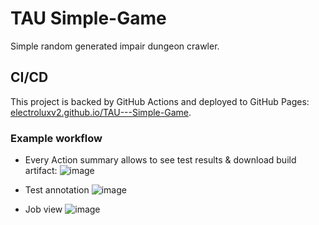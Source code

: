 # TAU Simple-Game
Simple random generated impair dungeon crawler.

## CI/CD
This project is backed by GitHub Actions and deployed to GitHub Pages: [electroluxv2.github.io/TAU---Simple-Game](https://electroluxv2.github.io/TAU---Simple-Game/).
### Example workflow
- Every Action summary allows to see test results & download build artifact:
![image](https://github.com/ElectroluxV2/TAU---Simple-Game/assets/29741129/67814dbd-efb2-493a-840b-82771d2e3354)

- Test annotation
![image](https://github.com/ElectroluxV2/TAU---Simple-Game/assets/29741129/a47e914e-0ee1-4e3d-80b7-1ae6b751efd6)

- Job view
![image](https://github.com/ElectroluxV2/TAU---Simple-Game/assets/29741129/17b479bc-b2e1-488b-9e02-5e02fa87d6e4)
